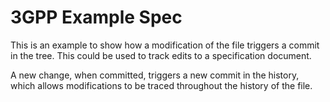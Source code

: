 # 3GPP Example Spec

This is an example to show how a modification of the file triggers a commit in the tree.
This could be used to track edits to a specification document.

A new change, when committed, triggers a new commit in the history, which allows modifications to be traced throughout the history of the file.
